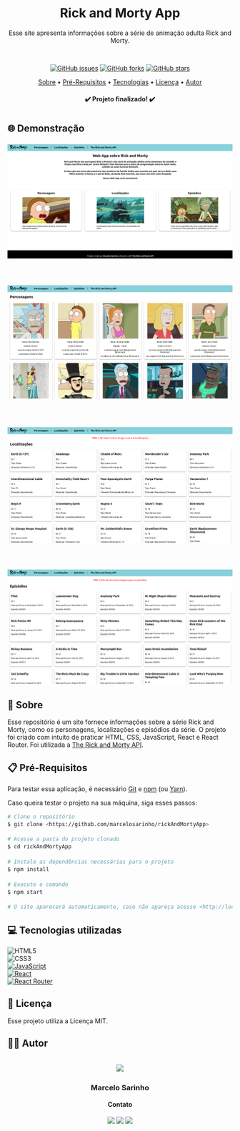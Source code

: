 <h1 align="center">Rick and Morty App</h1>
<p align="center">Esse site apresenta informações sobre a série de animação adulta Rick and Morty.</p>
</br>
<p align="center">
<a href="https://github.com/marcelosarinho/rickAndMortyApp/issues"><img alt="GitHub issues" src="https://img.shields.io/github/issues/marcelosarinho/rickAndMortyApp?style=flat-square"></a>
<a href="https://github.com/marcelosarinho/rickAndMortyApp/network"><img alt="GitHub forks" src="https://img.shields.io/github/forks/marcelosarinho/rickAndMortyApp?style=flat-square"></a>
<a href="https://github.com/marcelosarinho/rickAndMortyApp/stargazers"><img alt="GitHub stars" src="https://img.shields.io/github/stars/marcelosarinho/rickAndMortyApp?style=social"></a>
</p>
<p align="center">
<a href="#sobre">Sobre</a> • 
<a href="#pre-requisitos">Pré-Requisitos</a> • 
<a href="#tecnologias">Tecnologias</a> • 
<a href="#licenca">Licença</a> •
<a href="#autor">Autor</a>
</p>
<h4 align="center"> ✔️ Projeto finalizado! ✔️ </h4>
<h1></h1>
<h2>🌐 Demonstração</h2>
<div>
  <h3 align="center">
   <img src="./screenshots/home.png"/>
  </h3>
  <br/>
  <h3 align="center">
   <img src="./screenshots/personagens.png"/>
  </h3>
  <br/>
  <h3 align="center">
   <img src="./screenshots/localizacoes.png"/>
  </h3>
  <br/>
  <h3 align="center">
   <img src="./screenshots/episodios.png"/>
  </h3>
</div>
<h2 id="sobre">📖 Sobre</h2>
<p>Esse repositório é um site fornece informações sobre a série Rick and Morty, como os personagens, localizações e episódios da série. O projeto foi criado com intuito de praticar HTML, CSS, JavaScript, React e React Router. Foi utilizada a <a href="https://rickandmortyapi.com/">The Rick and Morty API</a>.</p>
<h2 id="pre-requisitos">📋 Pré-Requisitos</h2>
<p>Para testar essa aplicação, é necessário <a href="https://git-scm.com/">Git</a> e <a href="https://www.npmjs.com/">npm</a> (ou <a href="https://yarnpkg.com/">Yarn</a>).</p>
<p>Caso queira testar o projeto na sua máquina, siga esses passos:</p>

```bash
# Clone o repositório
$ git clone <https://github.com/marcelosarinho/rickAndMortyApp>

# Acesse a pasta do projeto clonado
$ cd rickAndMortyApp

# Instale as dependências necessárias para o projeto
$ npm install

# Execute o comando
$ npm start

# O site aparecerá automaticamente, caso não apareça acesse <http://localhost:3000/>

```

<h2 id="tecnologias">💻 Tecnologias utilizadas</h2>

![HTML5](https://img.shields.io/badge/html5-%23E34F26.svg?style=for-the-badge&logo=html5&logoColor=white)
<br/>
![CSS3](https://img.shields.io/badge/css3-%231572B6.svg?style=for-the-badge&logo=css3&logoColor=white)
<br/>
<a href="https://www.javascript.com/">![JavaScript](https://img.shields.io/badge/javascript-%23323330.svg?style=for-the-badge&logo=javascript&logoColor=%23F7DF1E)</a>
<br/>
<a href="https://reactjs.org/">![React](https://img.shields.io/badge/react-%2320232a.svg?style=for-the-badge&logo=react&logoColor=%2361DAFB)</a>
<br/>
<a href="https://reactrouter.com/">![React Router](https://img.shields.io/badge/React_Router-CA4245?style=for-the-badge&logo=react-router&logoColor=white)</a>
<h2 id="licenca">📜 Licença</h2>
Esse projeto utiliza a Licença MIT.
<h2 id="autor">👨‍💻 Autor</h2>
<br/>
<div align="center">
<a href="https://github.com/marcelosarinho">
<img src="https://avatars.githubusercontent.com/u/105175233?s=400&u=319025640369177cd290b894f1ffd06363059b64&v=4" width="150px"/>
</a>
<h3>Marcelo Sarinho</h3>
<h4>Contato</h4>
<a href="https://github.com/marcelosarinho"><img src="https://img.shields.io/badge/github-%23121011.svg?style=for-the-badge&logo=github&logoColor=white"/></a>
<a href="https://www.linkedin.com/in/marcelo-sarinho-a4706923a/"><img src="https://img.shields.io/badge/linkedin-%230077B5.svg?style=for-the-badge&logo=linkedin&logoColor=white"/></a>
<a href="mailto:marceloactsarinho@gmail.com"><img src="https://img.shields.io/badge/Gmail-D14836?style=for-the-badge&logo=gmail&logoColor=white"/></a>
</div>
